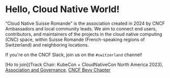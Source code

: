 # Hello, Cloud Native World!

“Cloud Native Suisse Romande” is the association created in 2024 by CNCF Ambassadors and local community leads.
We aim to connect end users, contributors, and maintainers of the projects in the cloud native computing (CNC) space,
within Suisse Romande (French-speaking regions of Switzerland) and neighboring locations.

If you're on the CNCF Slack, join us on the `#switzerland` channel!

[Ho to join](Track Chair: KubeCon + CloudNativeCon North America 2023),
[Association and Governance](https://github.com/cloud-native-suisse-romande/governance), 
[CNCF Bevy Chapter](https://community.cncf.io/cloud-native-suisse-romande/)
